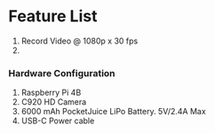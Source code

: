 
# Feature List
1. Record Video @ 1080p x 30 fps
2. 


### Hardware Configuration

1. Raspberry Pi 4B
2. C920 HD Camera
3. 6000 mAh PocketJuice  LiPo Battery. 5V/2.4A Max
4. USB-C Power cable


